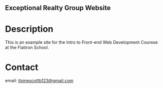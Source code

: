 Exceptional Realty Group Website
---

# Description 

This is an example site for the Intro to Front-end Web Development Courese at the Flatiron School.

# Contact

email: itsmescottb123@gmail.com

